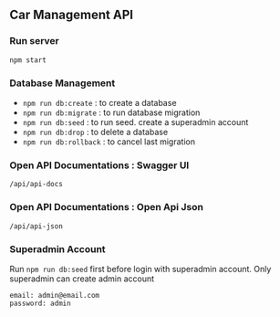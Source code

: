 ## Car Management API 
### Run server
```
npm start
```

### Database Management
- `npm run db:create` : to create a database
- `npm run db:migrate` : to run database migration
- `npm run db:seed` : to run seed. create a superadmin account
- `npm run db:drop` : to delete a database
- `npm run db:rollback` : to cancel last migration

### Open API Documentations : Swagger UI
```
/api/api-docs
```

### Open API Documentations : Open Api Json
```
/api/api-json
```

### Superadmin Account
Run `npm run db:seed` first before login with superadmin account. Only superadmin can create admin account
```
email: admin@email.com
password: admin
```
